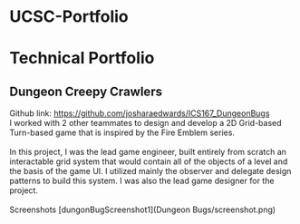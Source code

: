 # UCSC-Portfolio
# Technical Portfolio
## Dungeon Creepy Crawlers
Github link: https://github.com/josharaedwards/ICS167_DungeonBugs <br/>
I worked with 2 other teammates to design and develop a 2D Grid-based Turn-based game that is inspired by the Fire Emblem series. <br/><br/>
In this project, I was the lead game engineer, built entirely from scratch an interactable grid system that would contain all of the objects of a level and the basis of the game UI. I utilized mainly the observer and delegate design patterns to build this system. I was also the lead game designer for the project. <br/><br/>
Screenshots
[dungonBugScreenshot1](Dungeon Bugs/screenshot.png)
